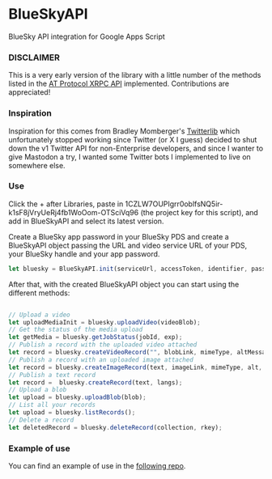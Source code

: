 # BlueSkyAPI

BlueSky API integration for Google Apps Script

### DISCLAIMER

This is a very early version of the library with a little number of the methods listed in the [AT Protocol XRPC API](https://docs.bsky.app/docs/api/at-protocol-xrpc-api) implemented. Contributions are appreciated!


### Inspiration

Inspiration for this comes from Bradley Momberger's [Twitterlib](https://github.com/airhadoken/twitter-lib) which unfortunately stopped working since Twitter (or X I guess) decided to shut down the v1 Twitter API for non-Enterprise developers, and since I wanter to give Mastodon a try, I wanted some Twitter bots I implemented to live on somewhere else.

### Use

Click the + after Libraries, paste in 1CZLW7OUPIgrr0oblfsNQ5ir-k1sF8jVryUeRj4fb1WoOom-OTSciVq96 (the project key for this script), and add in BlueSkyAPI and select its latest version.

Create a BlueSky app password in your BlueSky PDS and create a BlueSkyAPI object passing the URL and video service URL of your PDS, your BlueSky handle and your app password.

```javascript
let bluesky = BlueSkyAPI.init(serviceUrl, accessToken, identifier, password);
```

After that, with the created BlueSkyAPI object you can start using the different methods:

```javascript

// Upload a video
let uploadMediaInit = bluesky.uploadVideo(videoBlob);
// Get the status of the media upload
let getMedia = bluesky.getJobStatus(jobId, exp);
// Publish a record with the uploaded video attached
let record = bluesky.createVideoRecord("", blobLink, mimeType, altMessage, length, width, height, ["en"]);
// Publish a record with an uploaded image attached
let record = bluesky.createImageRecord(text, imageLink, mimeType, alt, size);
// Publish a text record
let record =  bluesky.createRecord(text, langs);
// Upload a blob
let upload = bluesky.uploadBlob(blob);
// List all your records
let upload = bluesky.listRecords();
// Delete a record
let deletedRecord = bluesky.deleteRecord(collection, rkey);
```

### Example of use

You can find an example of use in the [following repo](https://github.com/manglaneso/oraleputosbot/blob/main/src/BlueSkyTriggerService.js).